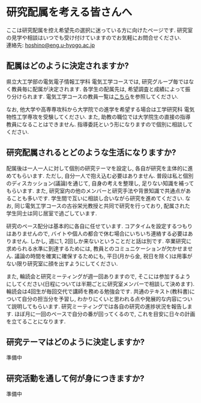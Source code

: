 # 研究配属を考える皆さんへ

ここは研究配属を控え希望先の選択に迷っている方に向けたページです.
研究室の見学や相談はいつでも受け付けていますのでお気軽にお問合せください.  
連絡先: [hoshino@eng.u-hyogo.ac.jp](mailto:hoshino@eng.u-hyogo.ac.jp)


## 配属はどのように決定されますか?

県立大工学部の電気電子情報工学科 電気工学コースでは, 研究グループ毎ではなく教員毎に配属が決定されます. 
各学生の配属先は, 希望調査と成績によって振り分けられます. 
電気工学コースの教員一覧は[こちら](http://www.eng.u-hyogo.ac.jp/outline/faculty/index.html#01)を参照してください. 

なお, 他大学や高専専攻科から大学院での進学を希望する場合は工学研究科 電気物性工学専攻を受験してください. また, 助教の職位では大学院生の直接の指導教員になることはできません. 指導委託という形になりますので個別に相談してください. 


## 研究配属されるとどのような生活になりますか?

配属後は一人一人に対して個別の研究テーマを設定し, 各自が研究を主体的に進めてもらいます.
ただし, 自分一人で抱え込む必要はありません.
普段は私と個別のディスカッション(議論)を通じて, 自身の考えを整理し, 足りない知識を補ってもらいます. 
また, 研究室内の他のメンバーと研究手法や背景知識で共通点があることも多いです. 
学生間で互いに相談し合いながら研究を進めてください. 
なお, 同じ電気工学コースの古谷栄光教授と共同で研究を行っており, 配属された学生同士は同じ居室で過ごしています. 

研究のペース配分は基本的に各自に任せています.
コアタイムを設定するつもりはありませんので, バイトや個人の都合で休む場合にいちいち連絡する必要はありません. 
しかし, 週に1, 2回しか来ないということだと話は別です.
卒業研究に求められる水準に到達するためには, 教員とのコミュニケーションが欠かせません.
議論の時間を確実に確保するためにも, 平日(月から金, 祝日を除く)は用事がない限り研究室に顔を出すようにしてください. 

また, 輪読会と研究ミーティングが週一回ありますので, そこには参加するようにしてください(日程については半期ごとに研究室メンバーで相談して決めます).
輪読会は4回生が毎回交代で講師を務める勉強会です.
共通のテキスト(教科書)について自分の担当分を予習し, わかりにくいと思われる点や発展的な内容について説明してもらいます.
研究ミーティングでは各自の研究の進捗状況を報告します. 
ほぼ月に一回のペースで自分の番が回ってくるので, これを目安に日々の計画を立てることになります.


## 研究テーマはどのように決定しますか?

準備中


## 研究活動を通して何が身につきますか?

準備中


